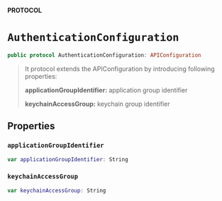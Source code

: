 **PROTOCOL**

# `AuthenticationConfiguration`

```swift
public protocol AuthenticationConfiguration: APIConfiguration
```

> It protocol extends the APIConfiguration by introducing following properties:
>
>  **applicationGroupIdentifier:** application group identifier
>
>  **keychainAccessGroup:** keychain group identifier

## Properties
### `applicationGroupIdentifier`

```swift
var applicationGroupIdentifier: String
```

### `keychainAccessGroup`

```swift
var keychainAccessGroup: String
```
